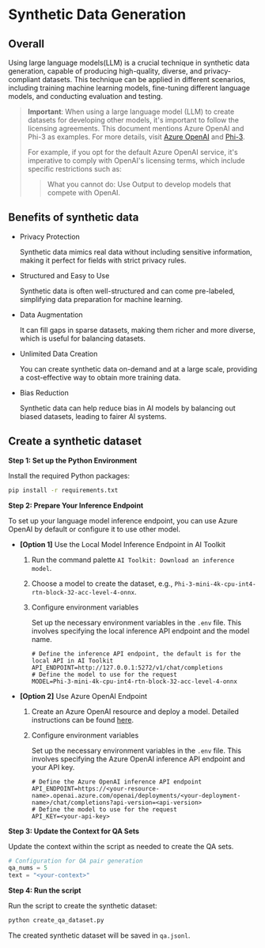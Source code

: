 # Synthetic Data Generation

## Overall

Using large language models(LLM) is a crucial technique in synthetic data generation, capable of producing high-quality, diverse, and privacy-compliant datasets. This technique can be applied in different scenarios, including training machine learning models, fine-tuning different language models, and conducting evaluation and testing.

> **Important**: When using a large language model (LLM) to create datasets for developing other models, it's important to follow the licensing agreements.
> This document mentions Azure OpenAI and Phi-3 as examples. For more details, visit [Azure OpenAI](https://openai.com/policies/business-terms/) and [Phi-3](https://huggingface.co/microsoft/Phi-3-mini-4k-instruct/blob/main/LICENSE).
>
> For example, if you opt for the default Azure OpenAI service, it's imperative to comply with OpenAI's licensing terms, which include specific restrictions such as:
>> What you cannot do:
>> Use Output to develop models that compete with OpenAI.


## Benefits of synthetic data

- Privacy Protection

  Synthetic data mimics real data without including sensitive information, making it perfect for fields with strict privacy rules.

- Structured and Easy to Use

  Synthetic data is often well-structured and can come pre-labeled, simplifying data preparation for machine learning.

- Data Augmentation

  It can fill gaps in sparse datasets, making them richer and more diverse, which is useful for balancing datasets.

- Unlimited Data Creation

  You can create synthetic data on-demand and at a large scale, providing a cost-effective way to obtain more training data.

- Bias Reduction

  Synthetic data can help reduce bias in AI models by balancing out biased datasets, leading to fairer AI systems.

## Create a synthetic dataset

**Step 1: Set up the Python Environment**

Install the required Python packages:

```sh
pip install -r requirements.txt
```

**Step 2: Prepare Your Inference Endpoint**

To set up your language model inference endpoint, you can use Azure OpenAI by default or configure it to use other model.

- **[Option 1]** Use the Local Model Inference Endpoint in AI Toolkit
  1. Run the command palette `AI Toolkit: Download an inference model`.
  2. Choose a model to create the dataset, e.g., `Phi-3-mini-4k-cpu-int4-rtn-block-32-acc-level-4-onnx`.
  3. Configure environment variables

     Set up the necessary environment variables in the `.env` file. This involves specifying the local inference API endpoint and the model name.

      ```
      # Define the inference API endpoint, the default is for the local API in AI Toolkit
      API_ENDPOINT=http://127.0.0.1:5272/v1/chat/completions
      # Define the model to use for the request
      MODEL=Phi-3-mini-4k-cpu-int4-rtn-block-32-acc-level-4-onnx
      ```

- **[Option 2]** Use Azure OpenAI Endpoint
  1. Create an Azure OpenAI resource and deploy a model. Detailed instructions can be found [here](https://learn.microsoft.com/azure/ai-services/openai/how-to/create-resource).
  2. Configure environment variables

     Set up the necessary environment variables in the `.env` file. This involves specifying the Azure OpenAI inference API endpoint and your API key.

      ```
      # Define the Azure OpenAI inference API endpoint
      API_ENDPOINT=https://<your-resource-name>.openai.azure.com/openai/deployments/<your-deployment-name>/chat/completions?api-version=<api-version>
      # Define the model to use for the request
      API_KEY=<your-api-key>
      ```

**Step 3: Update the Context for QA Sets**

Update the context within the script as needed to create the QA sets.

```python
# Configuration for QA pair generation
qa_nums = 5
text = "<your-context>"
```

**Step 4: Run the script**

Run the script to create the synthetic dataset:

```sh
python create_qa_dataset.py
```

The created synthetic dataset will be saved in `qa.jsonl`.
